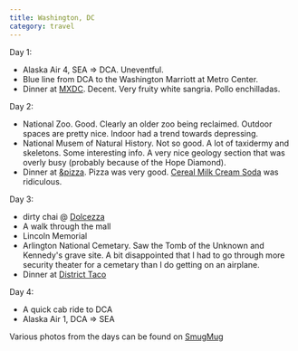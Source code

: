 ```yaml
---
title: Washington, DC
category: travel
---
```


Day 1:

- Alaska Air 4, SEA => DCA.  Uneventful.
- Blue line from DCA to the Washington Marriott at Metro Center.
- Dinner at [MXDC](https://www.mxdcrestaurant.com/).  Decent.  Very fruity white sangria.  Pollo enchilladas.

Day 2:
- National Zoo. Good. Clearly an older zoo being reclaimed. Outdoor spaces are pretty nice.  Indoor had a
trend towards depressing.
- National Musem of Natural History. Not so good. A lot of taxidermy and skeletons. Some interesting info.
A very nice geology section that was overly busy (probably because of the Hope Diamond).
- Dinner at [&pizza](https://andpizza.com/). Pizza was very good.  [Cereal Milk Cream Soda](https://dc.eater.com/2017/4/13/15295654/milk-bar-andpizza-cereal-milk-cream-soda-cookies) was ridiculous.

Day 3: 
- dirty chai @ [Dolcezza](https://dolcezzagelato.com/)
- A walk through the mall
- Lincoln Memorial
- Arlington National Cemetary.  Saw the Tomb of the Unknown and Kennedy's grave site. A bit disappointed
that I had to go through more security theater for a cemetary than I do getting on an airplane.
- Dinner at [District Taco](https://www.districttaco.com/)

Day 4: 
- A quick cab ride to DCA
- Alaska Air 1, DCA => SEA

Various photos from the days can be found on [SmugMug](https://photos.ghtns.com/Washington--DC-2018-10)
